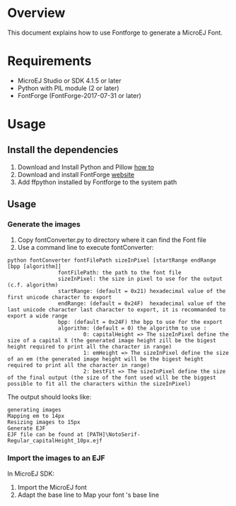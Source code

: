 # Overview
This document explains how to use Fontforge to generate a MicroEJ Font.

# Requirements
* MicroEJ Studio or SDK 4.1.5 or later
* Python with PIL module (2 or later)
* FontForge (FontForge-2017-07-31 or later)

# Usage
## Install the dependencies
1. Download and Install Python and Pillow [how to](https://pillow.readthedocs.io/en/3.0.x/index.html)
2. Download and install FontForge [website](https://fontforge.github.io)
3. Add ffpython installed by Fontforge to the system path

## Usage
### Generate the images
1. Copy fontConverter.py to directory where it can find the Font file
2. Use a command line to execute fontConverter:
```
python fontConverter fontFilePath sizeInPixel [startRange endRange [bpp [algorithm]]
                fontFilePath: the path to the font file
                sizeInPixel: the size in pixel to use for the output (c.f. algorithm)
                startRange: (default = 0x21) hexadecimal value of the first unicode character to export
                endRange: (default = 0x24F)  hexadecimal value of the last unicode character last character to export, it is recommanded to export a wide range
                bpp: (default = 0x24F) the bpp to use for the export
                algorithm: (default = 0) the algorithm to use :
                        0: capitalHeight => The sizeInPixel define the size of a capital X (the generated image height zill be the bigest height required to print all the character in range)
                        1: emHeight => The sizeInPixel define the size of an em (the generated image height will be the bigest height required to print all the character in range)
                        2: bestFit => The sizeInPixel define the size of the final output (the size of the font used will be the biggest possible to fit all the characters within the sizeInPixel)
```

The output should looks like:
```
generating images
Mapping em to 14px
Resizing images to 15px
Generate EJF
EJF file can be found at [PATH]\NotoSerif-Regular_capitalHeight_10px.ejf
```

### Import the images to an EJF
In MicroEJ SDK:
1. Import the MicroEJ font
2. Adapt the base line to Map your font 's base line

[//]: # (Markdown)
[//]: # (Copyright 2019 IS2T. All rights reserved.)
[//]: # (For demonstration purpose only.)
[//]: # (IS2T PROPRIETARY. Use is subject to license terms.)

